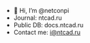 - 👋 Hi, I’m @netconpi
- Journal: ntcad.ru
- Public DB: docs.ntcad.ru
- Contact me: i@ntcad.ru


<!---
netconpi/netconpi is a ✨ special ✨ repository because its `README.md` (this file) appears on your GitHub profile.
You can click the Preview link to take a look at your changes.
--->
